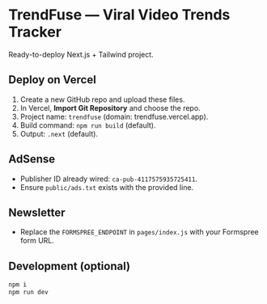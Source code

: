 # TrendFuse — Viral Video Trends Tracker

Ready-to-deploy Next.js + Tailwind project.

## Deploy on Vercel
1) Create a new GitHub repo and upload these files.
2) In Vercel, **Import Git Repository** and choose the repo.
3) Project name: `trendfuse` (domain: trendfuse.vercel.app).
4) Build command: `npm run build` (default).
5) Output: `.next` (default).

## AdSense
- Publisher ID already wired: `ca-pub-4117575935725411`.
- Ensure `public/ads.txt` exists with the provided line.

## Newsletter
- Replace the `FORMSPREE_ENDPOINT` in `pages/index.js` with your Formspree form URL.

## Development (optional)
```bash
npm i
npm run dev
```